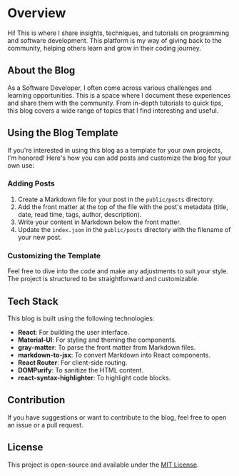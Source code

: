 # Overview

Hi! This is where I share insights, techniques, and tutorials on programming and software development. This platform is my way of giving back to the community, helping others learn and grow in their coding journey.

## About the Blog

As a Software Developer, I often come across various challenges and learning opportunities. This is a space where I document these experiences and share them with the community. From in-depth tutorials to quick tips, this blog covers a wide range of topics that I find interesting and useful.

## Using the Blog Template

If you're interested in using this blog as a template for your own projects, I'm honored! Here's how you can add posts and customize the blog for your own use:

### Adding Posts

1. Create a Markdown file for your post in the `public/posts` directory.
2. Add the front matter at the top of the file with the post's metadata (title, date, read time, tags, author, description).
3. Write your content in Markdown below the front matter.
4. Update the `index.json` in the `public/posts` directory with the filename of your new post.

### Customizing the Template

Feel free to dive into the code and make any adjustments to suit your style. The project is structured to be straightforward and customizable.

## Tech Stack

This blog is built using the following technologies:

- **React**: For building the user interface.
- **Material-UI**: For styling and theming the components.
- **gray-matter**: To parse the front matter from Markdown files.
- **markdown-to-jsx**: To convert Markdown into React components.
- **React Router**: For client-side routing.
- **DOMPurify**: To sanitize the HTML content.
- **react-syntax-highlighter**: To highlight code blocks.

## Contribution

If you have suggestions or want to contribute to the blog, feel free to open an issue or a pull request.

## License

This project is open-source and available under the [MIT License](LICENSE).
